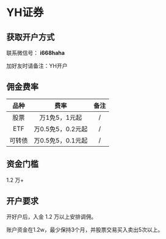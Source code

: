 # YH证券

## 获取开户方式

联系微信号： **i668haha**

加好友时请备注：YH开户

## 佣金费率

品种 | 费率 | 备注
:---: | :---: | :---:
股票 | 万1免5，1元起 | /
ETF | 万0.5免5，0.2元起 | /
可转债 | 万0.5免5，0.1元起 | /

## 资金门槛

1.2 万+

## 开户要求

开好户后，入金 1.2 万以上安排调佣。

账户资金在1.2w，最少保持3个月，并股票交易买入卖出5次以上。